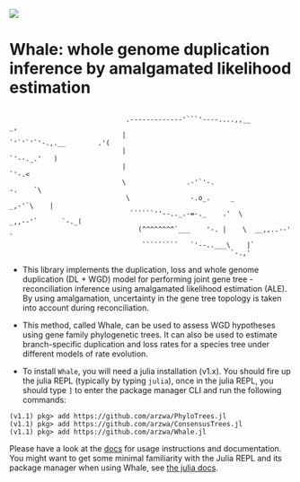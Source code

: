 [![](https://img.shields.io/badge/docs-dev-blue.svg)](https://arzwa.github.io/Whale.jl/dev/index.html)

# Whale: whole genome duplication inference by amalgamated likelihood estimation

```

                             .-------------'```'----....,,__                        _,
                            |                               `'`'`'`'-.,.__        .'(
                            |                                             `'--._.'   )
                            |                                                   `'-.<
                            \               .-'`'-.                            -.    `\
                             \               -.o_.     _                     _,-'`\    |
                              ``````''--.._.-=-._    .'  \            _,,--'`      `-._(
                                (^^^^^^^^`___    '-. |    \  __,,..--'                 `
                                 `````````   `'--..___\    |`
                                                       `-.,'
```

- This library implements the duplication, loss and whole genome duplication (DL + WGD) model for performing joint gene tree - reconciliation inference using amalgamated likelihood estimation (ALE). By using amalgamation, uncertainty in the gene tree topology is taken into account during reconciliation.

- This method, called Whale, can be used to assess WGD hypotheses using gene family phylogenetic trees. It can also be used to estimate branch-specific duplication and loss rates for a species tree under different models of rate evolution.

- To install `Whale`, you will need a julia installation (v1.x). You should fire up the julia REPL (typically by typing `julia`), once in the julia REPL, you should type `]` to enter the package manager CLI and run the following commands:

```
(v1.1) pkg> add https://github.com/arzwa/PhyloTrees.jl
(v1.1) pkg> add https://github.com/arzwa/ConsensusTrees.jl
(v1.1) pkg> add https://github.com/arzwa/Whale.jl
```

Please have a look at the [docs](https://arzwa.github.io/Whale.jl/dev/index.html) for usage instructions and documentation. You might want to get some minimal familiarity with the Julia REPL and its package manager when using Whale, see [the julia docs](https://docs.julialang.org/en/v1/).
